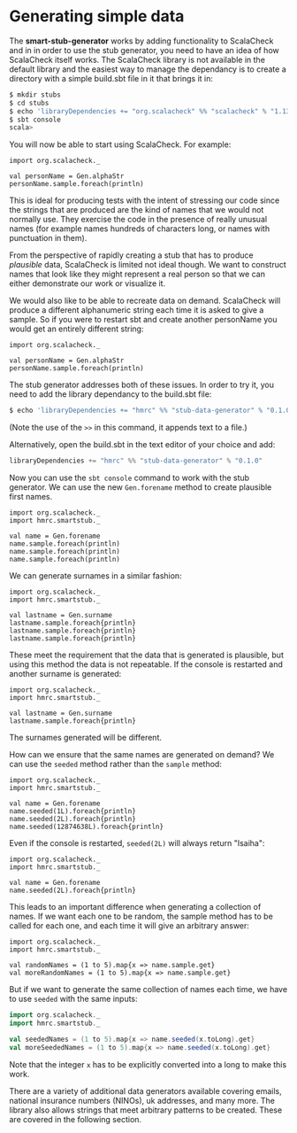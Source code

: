 # Generating simple data

The **smart-stub-generator** works by adding functionality to ScalaCheck and in in order to use the stub generator, you need to have an idea of how ScalaCheck itself works. The ScalaCheck library is not available in the default library and the easiest way to manage the dependancy is to create a directory with a simple build.sbt file in it that brings it in:

```sh
$ mkdir stubs
$ cd stubs
$ echo 'libraryDependencies += "org.scalacheck" %% "scalacheck" % "1.13.4"' > build.sbt
$ sbt console
scala>
```

You will now be able to start using ScalaCheck. For example: 

```tut
import org.scalacheck._

val personName = Gen.alphaStr
personName.sample.foreach(println)
```

This is ideal for producing tests with the intent of stressing our code since the strings that are produced are the kind of names that we would not normally use. They exercise the code in the presence of really unusual names (for example names hundreds of characters long, or names with punctuation in them).

From the perspective of rapidly creating a stub that has to produce _plausible_ data, ScalaCheck is limited not ideal though. We want to construct names that look like they might represent a real person so that we can either demonstrate our work or visualize it.

We would also like to be able to recreate data on demand. ScalaCheck will produce a different alphanumeric string each time it is asked to give a sample. So if you were to restart sbt and create another personName you would get an entirely different string:

```tut
import org.scalacheck._

val personName = Gen.alphaStr
personName.sample.foreach(println)
```

The stub generator addresses both of these issues. In order to try it, you need to add the library dependancy to the build.sbt file:

```sh
$ echo 'libraryDependencies += "hmrc" %% "stub-data-generator" % "0.1.0"' >> build.sbt
```

(Note the use of the ```>>``` in this command, it appends text to a file.) 

Alternatively, open the build.sbt in the text editor of your choice and add:

```scala
libraryDependencies += "hmrc" %% "stub-data-generator" % "0.1.0"
```

Now you can use the ```sbt console``` command to work with the stub generator. We can use the new ```Gen.forename``` method to create plausible first names.

```tut
import org.scalacheck._
import hmrc.smartstub._

val name = Gen.forename
name.sample.foreach(println)
name.sample.foreach(println)
name.sample.foreach(println)
```

We can generate surnames in a similar fashion:

```tut
import org.scalacheck._
import hmrc.smartstub._

val lastname = Gen.surname
lastname.sample.foreach{println}
lastname.sample.foreach{println}
lastname.sample.foreach{println}
```

These meet the requirement that the data that is generated is plausible, but using this method the data is not repeatable. If the console is restarted and another surname is generated:

```tut
import org.scalacheck._
import hmrc.smartstub._

val lastname = Gen.surname
lastname.sample.foreach{println}
```

The surnames generated will be different.

How can we ensure that the same names are generated on demand? We can use the ``seeded`` method rather than the ```sample``` method:

```tut
import org.scalacheck._
import hmrc.smartstub._

val name = Gen.forename
name.seeded(1L).foreach{println}
name.seeded(2L).foreach{println}
name.seeded(12874638L).foreach{println}
```

Even if the console is restarted, ``seeded(2L)``  will always return "Isaiha":

```tut
import org.scalacheck._
import hmrc.smartstub._

val name = Gen.forename
name.seeded(2L).foreach{println}
```

This leads to an important difference when generating a collection of names. If we want each one to be random, the sample method has to be called for each one, and each time it will give an arbitrary answer:

```tut
import org.scalacheck._
import hmrc.smartstub._

val randomNames = (1 to 5).map{x => name.sample.get}
val moreRandomNames = (1 to 5).map{x => name.sample.get}
```

But if we want to generate the same collection of names each time, we have to use ```seeded``` with the same inputs:

```scala
import org.scalacheck._
import hmrc.smartstub._

val seededNames = (1 to 5).map{x => name.seeded(x.toLong).get}
val moreSeededNames = (1 to 5).map{x => name.seeded(x.toLong).get}
```

Note that the integer ```x``` has to be explicitly converted into a long to make this work.

There are a variety of additional data generators available covering emails, national insurance numbers (NINOs), uk addresses, and many more. The library also allows strings that meet arbitrary patterns to be created. These are covered in the following section.



